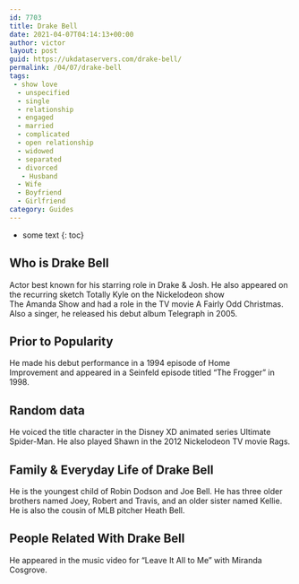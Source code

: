 ```yaml
---
id: 7703
title: Drake Bell
date: 2021-04-07T04:14:13+00:00
author: victor
layout: post
guid: https://ukdataservers.com/drake-bell/
permalink: /04/07/drake-bell
tags:
 - show love
  - unspecified
  - single
  - relationship
  - engaged
  - married
  - complicated
  - open relationship
  - widowed
  - separated
  - divorced
   - Husband
  - Wife
  - Boyfriend
  - Girlfriend
category: Guides
---
```


* some text
{: toc}


## Who is Drake Bell



Actor best known for his starring role in Drake & Josh. He also appeared on the recurring sketch Totally Kyle on the Nickelodeon show The Amanda Show and had a role in the TV movie A Fairly Odd Christmas. Also a singer, he released his debut album Telegraph in 2005.

                
                
                
## Prior to Popularity



He made his debut performance in a 1994 episode of Home Improvement and appeared in a Seinfeld episode titled &#8220;The Frogger&#8221; in 1998. 

                
                
                
## Random data



He voiced the title character in the Disney XD animated series Ultimate Spider-Man. He also played Shawn in the 2012 Nickelodeon TV movie Rags.

                
                
                
## Family & Everyday Life of Drake Bell



He is the youngest child of Robin Dodson and Joe Bell. He has three older brothers named Joey, Robert and Travis, and an older sister named Kellie. He is also the cousin of MLB pitcher Heath Bell. 

                
                
                
## People Related With Drake Bell



He appeared in the music video for &#8220;Leave It All to Me&#8221; with Miranda Cosgrove.

                
              
            
          
          
          